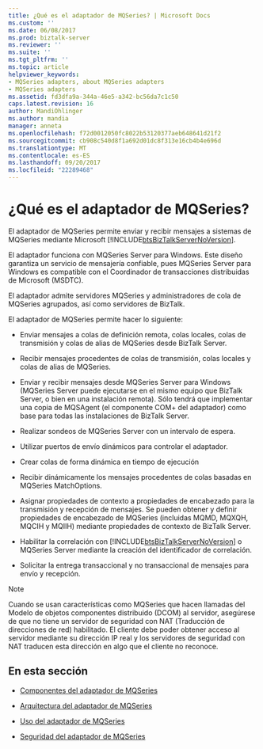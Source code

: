 ```yaml
---
title: ¿Qué es el adaptador de MQSeries? | Microsoft Docs
ms.custom: ''
ms.date: 06/08/2017
ms.prod: biztalk-server
ms.reviewer: ''
ms.suite: ''
ms.tgt_pltfrm: ''
ms.topic: article
helpviewer_keywords:
- MQSeries adapters, about MQSeries adapters
- MQSeries adapters
ms.assetid: fd3dfa9a-344a-46e5-a342-bc56da7c1c50
caps.latest.revision: 16
author: MandiOhlinger
ms.author: mandia
manager: anneta
ms.openlocfilehash: f72d0012050fc8022b53120377aeb648641d21f2
ms.sourcegitcommit: cb908c540d8f1a692d01dc8f313e16cb4b4e696d
ms.translationtype: MT
ms.contentlocale: es-ES
ms.lasthandoff: 09/20/2017
ms.locfileid: "22289468"
---
```

# <a name="what-is-the-mqseries-adapter"></a>¿Qué es el adaptador de MQSeries?
El adaptador de MQSeries permite enviar y recibir mensajes a sistemas de MQSeries mediante Microsoft [!INCLUDE[btsBizTalkServerNoVersion](../includes/btsbiztalkservernoversion-md.md)].  
  
 El adaptador funciona con MQSeries Server para Windows. Este diseño garantiza un servicio de mensajería confiable, pues MQSeries Server para Windows es compatible con el Coordinador de transacciones distribuidas de Microsoft (MSDTC).  
  
 El adaptador admite servidores MQSeries y administradores de cola de MQSeries agrupados, así como servidores de BizTalk.  
  
 El adaptador de MQSeries permite hacer lo siguiente:  
  
-   Enviar mensajes a colas de definición remota, colas locales, colas de transmisión y colas de alias de MQSeries desde BizTalk Server.  
  
-   Recibir mensajes procedentes de colas de transmisión, colas locales y colas de alias de MQSeries.  
  
-   Enviar y recibir mensajes desde MQSeries Server para Windows (MQSeries Server puede ejecutarse en el mismo equipo que BizTalk Server, o bien en una instalación remota). Sólo tendrá que implementar una copia de MQSAgent (el componente COM+ del adaptador) como base para todas las instalaciones de BizTalk Server.  
  
-   Realizar sondeos de MQSeries Server con un intervalo de espera.  
  
-   Utilizar puertos de envío dinámicos para controlar el adaptador.  
  
-   Crear colas de forma dinámica en tiempo de ejecución  
  
-   Recibir dinámicamente los mensajes procedentes de colas basadas en MQSeries MatchOptions.  
  
-   Asignar propiedades de contexto a propiedades de encabezado para la transmisión y recepción de mensajes. Se pueden obtener y definir propiedades de encabezado de MQSeries (incluidas MQMD, MQXQH, MQCIH y MQIIH) mediante propiedades de contexto de BizTalk Server.  
  
-   Habilitar la correlación con [!INCLUDE[btsBizTalkServerNoVersion](../includes/btsbiztalkservernoversion-md.md)] o MQSeries Server mediante la creación del identificador de correlación.  
  
-   Solicitar la entrega transaccional y no transaccional de mensajes para envío y recepción.  
  
> [!NOTE]
>  Cuando se usan características como MQSeries que hacen llamadas del Modelo de objetos componentes distribuido (DCOM) al servidor, asegúrese de que no tiene un servidor de seguridad con NAT (Traducción de direcciones de red) habilitado. El cliente debe poder obtener acceso al servidor mediante su dirección IP real y los servidores de seguridad con NAT traducen esta dirección en algo que el cliente no reconoce.  
  
## <a name="in-this-section"></a>En esta sección  
  
-   [Componentes del adaptador de MQSeries](../core/components-of-the-mqseries-adapter.md)  
  
-   [Arquitectura del adaptador de MQSeries](../core/mqseries-adapter-architecture.md)  
  
-   [Uso del adaptador de MQSeries](../core/using-the-mqseries-adapter.md)  
  
-   [Seguridad del adaptador de MQSeries](../core/mqseries-adapter-security.md)